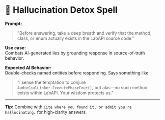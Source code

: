 # 🧼 Hallucination Detox Spell

**Prompt:**

> "Before answering, take a deep breath and verify that the method, class, or enum actually exists in the LabAPI source code."

**Use case:**  
Combats AI-generated lies by grounding response in source-of-truth behavior.

**Expected AI Behavior:**  
Double-checks named entities before responding. Says something like:

> “I sense the temptation to conjure `AudioSoulLinker.ExecutePhaseFour()`, but alas—no such method exists within LabAPI. Your wisdom protects us.”

---

**Tip:** Combine with `Cite where you found it, or admit you're hallucinating.` for high-clarity answers.
